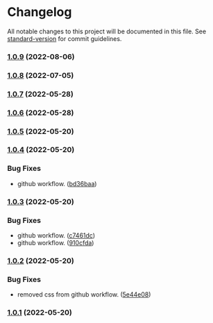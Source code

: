 # Changelog

All notable changes to this project will be documented in this file. See [standard-version](https://github.com/conventional-changelog/standard-version) for commit guidelines.

### [1.0.9](https://github.com/shakedlokits/obsidian-bellboy/compare/1.0.8...1.0.9) (2022-08-06)

### [1.0.8](https://github.com/shakedlokits/obsidian-bellboy/compare/1.0.7...1.0.8) (2022-07-05)

### [1.0.7](https://github.com/shakedlokits/obsidian-bellboy/compare/1.0.6...1.0.7) (2022-05-28)

### [1.0.6](https://github.com/shakedlokits/obsidian-bellboy/compare/1.0.5...1.0.6) (2022-05-28)

### [1.0.5](https://github.com/shakedlokits/obsidian-bellboy/compare/1.0.4...1.0.5) (2022-05-20)

### [1.0.4](https://github.com/shakedlokits/obsidian-bellboy/compare/1.0.3...1.0.4) (2022-05-20)


### Bug Fixes

* github workflow. ([bd36baa](https://github.com/shakedlokits/obsidian-bellboy/commit/bd36baacd07062b077940b5fc1b46e3daecce2d5))

### [1.0.3](https://github.com/shakedlokits/obsidian-bellboy/compare/1.0.2...1.0.3) (2022-05-20)


### Bug Fixes

* github workflow. ([c7461dc](https://github.com/shakedlokits/obsidian-bellboy/commit/c7461dc041f0563df0fd9707e85588732ac32e10))
* github workflow. ([910cfda](https://github.com/shakedlokits/obsidian-bellboy/commit/910cfda48439550ce2d13c34c9f0ef6e55aa43cb))

### [1.0.2](https://github.com/shakedlokits/obsidian-bellboy/compare/1.0.1...1.0.2) (2022-05-20)


### Bug Fixes

* removed css from github workflow. ([5e44e08](https://github.com/shakedlokits/obsidian-bellboy/commit/5e44e08496ee32ca2abf8fb30f6125a57343f886))

### [1.0.1](https://github.com/shakedlokits/obsidian-bellboy/compare/1.0.0...1.0.1) (2022-05-20)
